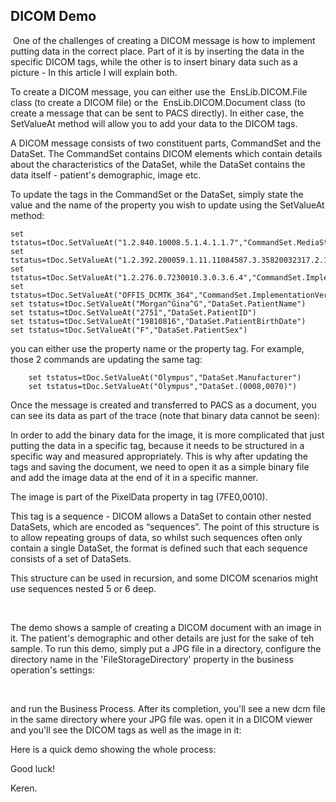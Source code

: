 ## DICOM Demo
​
One of the challenges of creating a DICOM message is how to implement putting data in the correct place. Part of it is by inserting the data in the specific DICOM tags, while the other is to insert binary data such as a picture - In this article I will explain both.

To create a DICOM message, you can either use the  EnsLib.DICOM.File class (to create a DICOM file) or the  EnsLib.DICOM.Document class (to create a message that can be sent to PACS directly). In either case, the SetValueAt method will allow you to add your data to the DICOM tags.

A DICOM message consists of two constituent parts, CommandSet and the DataSet.
The CommandSet contains DICOM elements which contain details about the characteristics of the DataSet, while the DataSet contains the data itself - patient's demographic, image etc.

To update the tags in the CommandSet or the DataSet, simply state the value and the name of the property you wish to update using the SetValueAt method:
```
set tstatus=tDoc.SetValueAt("1.2.840.10008.5.1.4.1.1.7","CommandSet.MediaStorageSOPClassUID")
set tstatus=tDoc.SetValueAt("1.2.392.200059.1.11.11084587.3.35820032317.2.1.56","CommandSet.MediaStorageSOPInstanceUID") 
set tstatus=tDoc.SetValueAt("1.2.276.0.7230010.3.0.3.6.4","CommandSet.ImplementationClassUID") 
set tstatus=tDoc.SetValueAt("OFFIS_DCMTK_364","CommandSet.ImplementationVersionName") 
set tstatus=tDoc.SetValueAt("Morgan^Gina^G","DataSet.PatientName") 
set tstatus=tDoc.SetValueAt("2751","DataSet.PatientID")
set tstatus=tDoc.SetValueAt("19810816","DataSet.PatientBirthDate")	
set tstatus=tDoc.SetValueAt("F","DataSet.PatientSex") 
```
you can either use the property name or the property tag. For example, those 2 commands are updating the same tag:
```
	set tstatus=tDoc.SetValueAt("Olympus","DataSet.Manufacturer")		
	set tstatus=tDoc.SetValueAt("Olympus","DataSet.(0008,0070)") 
```
Once the message is created and transferred to PACS as a document, you can see its data as part of the trace (note that binary data cannot be seen):



In order to add the binary data for the image, it is more complicated that just putting the data in a specific tag, because it needs to be structured in a specific way and measured appropriately. This is why after updating the tags and saving the document, we need to open it as a simple binary file and add the image data at the end of it in a specific manner.

The image is part of the PixelData property in tag (7FE0,0010).

This tag is a sequence - DICOM allows a DataSet to contain other nested DataSets, which are encoded as “sequences”. The point of this structure is to allow repeating groups of data, so whilst such sequences often only contain a single DataSet, the format is defined such that each sequence consists of a set of DataSets.

This structure can be used in recursion, and some DICOM scenarios might use sequences nested 5 or 6 deep.



 

The demo shows a sample of creating a DICOM document with an image in it. The patient's demographic and other details are just for the sake of teh sample. To run this demo, simply put a JPG file in a directory, configure the directory name in the 'FileStorageDirectory' property in the business operation's settings:



 

and run the Business Process. After its completion, you'll see a new dcm file in the same directory where your JPG file was. open it in a DICOM viewer and you'll see the DICOM tags as well as the image in it:



Here is a quick demo showing the whole process:


Good luck!

Keren.

 

 



​